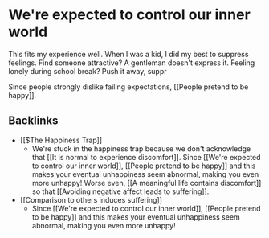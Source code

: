 # We're expected to control our inner world
This fits my experience well. When I was a kid, I did my best to suppress feelings. Find someone attractive? A gentleman doesn't express it. Feeling lonely during school break? Push it away, suppr

Since people strongly dislike failing expectations, [[People pretend to be happy]].

## Backlinks
* [[$The Happiness Trap]]
	* We're stuck in the happiness trap because we don't acknowledge that [[It is normal to experience discomfort]]. Since [[We're expected to control our inner world]], [[People pretend to be happy]] and this makes your eventual unhappiness seem abnormal, making you even more unhappy! Worse even, [[A meaningful life contains discomfort]] so that [[Avoiding negative affect leads to suffering]].
* [[Comparison to others induces suffering]]
	* Since [[We're expected to control our inner world]], [[People pretend to be happy]] and this makes your eventual unhappiness seem abnormal, making you even more unhappy!

<!-- #Life -->

<!-- {BearID:0FFAF06F-CA1C-4C31-9BB7-429BA2E5EECD-15756-000013047CBC1307} -->
